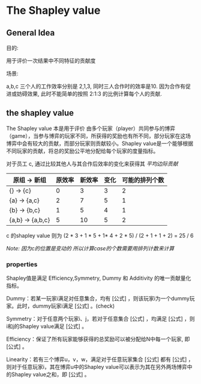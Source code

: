 # The Shapley value

## General Idea

目的:

用于评价一次结果中不同特征的贡献度

场景:

a,b,c 三个人的工作效率分别是 2,1,3, 同时三人合作时的效率是10. 因为合作有促进或妨碍效果, 此时不能简单的按照 2:1:3 的比例计算每个人的贡献.

## the shapley value

The Shapley value 本是用于评价
由多个玩家（player）共同参与的博弈（game），当参与博弈的玩家不同，所获得的奖励也有所不同，部分玩家在这场博弈中会有较大的贡献，而部分玩家则贡献较小。Shapley value是一个能够根据不同玩家的贡献，将总的奖励公平地分配给每个玩家的度量指标。


对于员工 c, 通过比较其他人与其合作后效率的变化来获得其 *平均边际贡献*

|原组 -> 新组|原效率|新效率| 变化 | 可能的排列个数 |
|----|----|----|----|----|
|{} -> {c} |  0  |  3  |  3 |2|
|{a} -> {a,c} |  2  |  7  |  5 |1|
|{b} -> {b,c} |  1  |  5  |  4 |1|
|{a,b} -> {a,b,c} |  5  |  10  |  5 |2|

c 的shapley value 则为 (2 * 3 + 1 * 5 + 1* 4 + 2 * 5) / (2 + 1 + 1 + 2) = 25 / 6

*Note: 因为c的位置是变动的 所以计算case的个数需要用排列计数来计算*

### properties

Shapley值是满足 Efficiency,Symmetry, Dummy 和 Additivity 的唯一贡献量化指标。

Dummy：若某一玩家i满足对任意集合，均有 [公式] ，则该玩家i为一个dummy玩家。此时，dummy玩家i满足 [公式] 。(check)

Symmetry：对于任意两个玩家i、j，若对于任意集合 [公式] ，均满足 [公式] ，则i和j的Shapley value满足 [公式] 。

Efficiency：保证了所有玩家能够获得的总奖励可以被分配给N中每一个玩家, 即 [公式] 。

Linearity：若有三个博弈u，v，w，满足对于任意玩家集合 [公式] 都有 [公式] ，则对于任意玩家i，其在博弈u中的Shapley value可以表示为其在另外两场博弈中的Shapley value之和，即 [公式] 。

